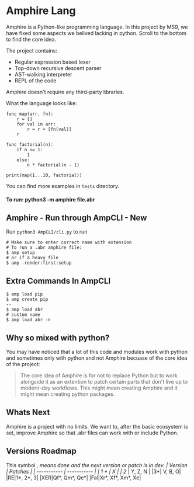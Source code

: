 Amphire Lang
=======
Amphire is a Python-like programming language. In this project by MS9, we have fixed some aspects we belived lacking in python. Scroll to the bottom to find the core idea.

The project contains:

- Regular expression based lexer
- Top-down recursive descent parser
- AST-walking interpreter
- REPL of the code

Amphire doesn't require any third-party libraries.

What the language looks like:



    func map(arr, fn):
        r = []
        for val in arr:
            r = r + [fn(val)]
        r

    func factorial(n):
        if n <= 1:
            1
        else:
            n * factorial(n - 1)

    print(map(1...10, factorial))


You can find more examples in ``tests`` directory.

#### To run: python3 -m amphire file.abr

## Amphire - Run through AmpCLI - New
Run `python3 AmpCLI/cli.py` to run
```
# Make sure to enter correct name with extension
# To run a .abr amphire file:
$ amp setup
# or if a heavy file
$ amp -render:first:setup
```
## Extra Commands In AmpCLI
```
$ amp load pip
$ amp create pip
--
$ amp load abr
# custom name
$ amp load abr -n
```

## Why so mixed with python?
You may have noticed that a lot of this code and modules work with python and sometimes only with  python and not Amphire becuase of the core idea of the project:
> The core idea of Amphire is for not to replace Python but to work alongside it as an extention to patch certain parts that don't live up to modern-day workflows. This might mean creating Amphire and it might mean creating python packages.
## Whats Next
Amphire is a project with no limits.
We want to, after the basic ecosystem is set, improve Amphire so that .abr files can work with or include Python.
## Versions Roadmap
This symbol *, means done and the next version or patch is in dev.
| Version      | Patches |
| ----------- | ----------- |
| 1 *     | X       |
| 2*   | Y, Z, N        |
|3*| V, B, O|
|RE|1*, 2*, 3|
|XER|Qf*, Qm*, Qe*|
|Fal|Xr*, Xf*, Xm*, Xe|